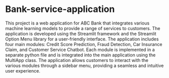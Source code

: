 # Bank-service-application
This project is a web application for ABC Bank that integrates various machine learning models to provide a range of services to customers. The application is developed using the Streamlit framework and the Streamlit Option Menu library for a user-friendly interface. The application includes four main modules: Credit Score Prediction, Fraud Detection, Car Insurance Claim, and Customer Service Chatbot. Each module is implemented in a separate python file and is integrated into the main application using the MultiApp class. The application allows customers to interact with the various modules through a sidebar menu, providing a seamless and intuitive user experience.


